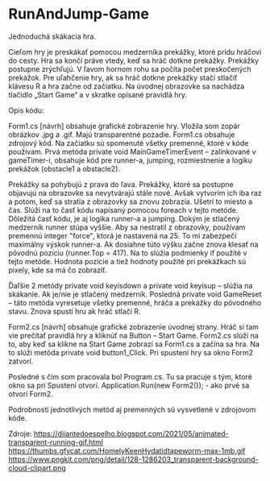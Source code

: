 # RunAndJump-Game
Jednoduchá skákacia hra. 

Cieľom hry je preskákať pomocou medzerníka prekážky, ktoré prídu hráčovi do cesty. Hra sa končí práve vtedy, keď sa hráč dotkne prekážky. 
Prekážky postupne zrýchľujú. V ľavom hornom rohu sa počíta počet preskočených prekážok. Pre uľahčenie hry, ak sa hráč dotkne prekážky stačí 
stlačiť klávesu R a hra začne od začiatku. Na úvodnej obrazovke sa nachádza tlačidlo „Start Game“ a v skratke opísané pravidlá hry.

Opis kódu:

Form1.cs [návrh] obsahuje grafické zobrazenie hry. Vložila som zopár obrázkov .jpg a .gif. Majú transparentné pozadie.
Form1.cs obsahuje zdrojový kód. Na začiatku sú spomenuté všetky premenné, ktoré v kóde používam. 
Prvá metóda private void MainGameTimerEvent – zalinkované v gameTimer-i, obsahuje kód pre runner-a, jumping, rozmiestnenie a logiku prekážok (obstacle1 a obstacle2).

Prekážky sa pohybujú z prava do ľava. Prekážky, ktoré sa postupne objavujú na obrazovke sa nevytvárajú stále nové. 
Avšak vytvorím ich iba raz a potom, keď sa stratia z obrazovky sa znovu zobrazia. Ušetrí to miesto a čas. Slúži na to časť kódu napísaný pomocou foreach v tejto metóde.
Dôležitá časť kódu, je aj logika runner-a a jumping. Dokým je stlačený medzerník runner stúpa vyššie. Aby sa nestratil z obrazovky, používam premennú integer "force",
ktorá je nastavená na 25. To mi zabezpečí maximálny výskok runner-a. Ak dosiahne túto výšku začne znova klesať na pôvodnú pozíciu (runner.Top = 417). Na to slúžia podmienky if použité v tejto metóde.
Hodnota pozície a tiež hodnoty použité pri prekážkach sú pixely, kde sa má čo zobraziť. 

Ďaľšie 2 metódy private void keyisdown a private void keyisup – slúžia na skákanie. Ak je/nie je stlačený medzerník.
Posledná private void GameReset – táto metóda vyresetuje všetky premenné, hráča a prekážky do pôvodného stavu. Znova spustí hru ak hráč stlačí R. 

Form2.cs [návrh] obsahuje grafické zobrazenie úvodnej strany. Hráč si tam vie prečítať pravidlá hry a kliknúť na Button – Start Game. 
Form2.cs slúži na to, aby keď sa klikne na Start Game zobrazí sa Form1.cs a začína sa hra. Na to slúži metóda private void button1_Click. Pri spustení hry sa 
okno Form2 zatvorí.

Posledné s čím som pracovala bol Program.cs. Tu sa pracuje s tým, ktoré okno sa pri Spustení otvorí. Application.Run(new Form2()); - ako prvé sa otvorí Form2. 

Podrobnosti jednotlivých metód aj premenných sú vysvetlené v zdrojovom kóde. 

Zdroje:
https://diiantedoespelho.blogspot.com/2021/05/animated-transparent-running-gif.html
https://thumbs.gfycat.com/HomelyKeenHydatidtapeworm-max-1mb.gif 
https://www.pngkit.com/png/detail/128-1286203_transparent-background-cloud-clipart.png
